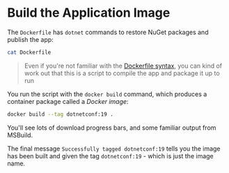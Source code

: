 # Build the Application Image

The `Dockerfile` has `dotnet` commands to restore NuGet packages and publish the app:

```bash
cat Dockerfile
```

> Even if you're not familiar with the [Dockerfile syntax](https://docs.docker.com/engine/reference/builder/), you can kind of work out that this is a script to compile the app and package it up to run

You run the script with the `docker build` command, which produces a container package called a _Docker image_:

```bash
docker build --tag dotnetconf:19 .
```

You'll see lots of download progress bars, and some familiar output from MSBuild.

The final message `Successfully tagged dotnetconf:19` tells you the image has been built and given the tag `dotnetconf:19` - which is just the image name.
